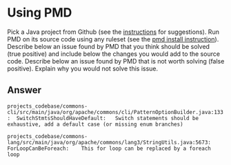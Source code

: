 
# Using PMD


Pick a Java project from Github (see the [instructions](../sujet.md) for suggestions). Run PMD on its source code using any ruleset (see the [pmd install instruction](../pmd-help.md)). Describe below an issue found by PMD that you think should be solved (true positive) and include below the changes you would add to the source code. Describe below an issue found by PMD that is not worth solving (false positive). Explain why you would not solve this issue.


## Answer

`projects_codebase/commons-cli/src/main/java/org/apache/commons/cli/PatternOptionBuilder.java:133:	SwitchStmtsShouldHaveDefault:	Switch statements should be exhaustive, add a default case (or missing enum branches)`

`projects_codebase/commons-lang/src/main/java/org/apache/commons/lang3/StringUtils.java:5673:	ForLoopCanBeForeach:	This for loop can be replaced by a foreach loop`